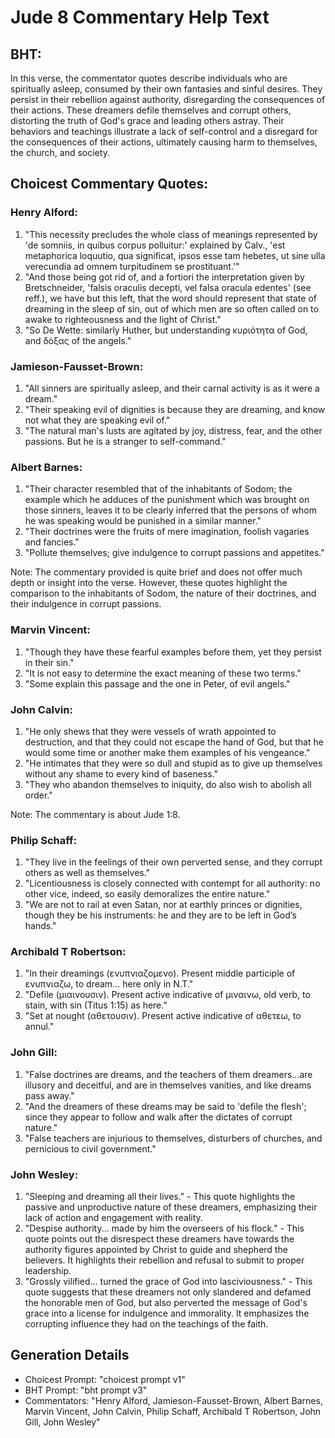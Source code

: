 # Jude 8 Commentary Help Text

## BHT:
In this verse, the commentator quotes describe individuals who are spiritually asleep, consumed by their own fantasies and sinful desires. They persist in their rebellion against authority, disregarding the consequences of their actions. These dreamers defile themselves and corrupt others, distorting the truth of God's grace and leading others astray. Their behaviors and teachings illustrate a lack of self-control and a disregard for the consequences of their actions, ultimately causing harm to themselves, the church, and society.

## Choicest Commentary Quotes:
### Henry Alford:
1. "This necessity precludes the whole class of meanings represented by 'de somniis, in quibus corpus polluitur:' explained by Calv., 'est metaphorica loquutio, qua significat, ipsos esse tam hebetes, ut sine ulla verecundia ad omnem turpitudinem se prostituant.'"
2. "And those being got rid of, and a fortiori the interpretation given by Bretschneider, 'falsis oraculis decepti, vel falsa oracula edentes' (see reff.), we have but this left, that the word should represent that state of dreaming in the sleep of sin, out of which men are so often called on to awake to righteousness and the light of Christ."
3. "So De Wette: similarly Huther, but understanding κυριότητα of God, and δόξας of the angels."

### Jamieson-Fausset-Brown:
1. "All sinners are spiritually asleep, and their carnal activity is as it were a dream."
2. "Their speaking evil of dignities is because they are dreaming, and know not what they are speaking evil of."
3. "The natural man's lusts are agitated by joy, distress, fear, and the other passions. But he is a stranger to self-command."

### Albert Barnes:
1. "Their character resembled that of the inhabitants of Sodom; the example which he adduces of the punishment which was brought on those sinners, leaves it to be clearly inferred that the persons of whom he was speaking would be punished in a similar manner."
2. "Their doctrines were the fruits of mere imagination, foolish vagaries and fancies."
3. "Pollute themselves; give indulgence to corrupt passions and appetites."

Note: The commentary provided is quite brief and does not offer much depth or insight into the verse. However, these quotes highlight the comparison to the inhabitants of Sodom, the nature of their doctrines, and their indulgence in corrupt passions.

### Marvin Vincent:
1. "Though they have these fearful examples before them, yet they persist in their sin."
2. "It is not easy to determine the exact meaning of these two terms."
3. "Some explain this passage and the one in Peter, of evil angels."

### John Calvin:
1. "He only shews that they were vessels of wrath appointed to destruction, and that they could not escape the hand of God, but that he would some time or another make them examples of his vengeance."
2. "He intimates that they were so dull and stupid as to give up themselves without any shame to every kind of baseness."
3. "They who abandon themselves to iniquity, do also wish to abolish all order."

Note: The commentary is about Jude 1:8.

### Philip Schaff:
1. "They live in the feelings of their own perverted sense, and they corrupt others as well as themselves." 
2. "Licentiousness is closely connected with contempt for all authority: no other vice, indeed, so easily demoralizes the entire nature."
3. "We are not to rail at even Satan, nor at earthly princes or dignities, though they be his instruments: he and they are to be left in God’s hands."

### Archibald T Robertson:
1. "In their dreamings (ενυπνιαζομενο). Present middle participle of ενυπνιαζω, to dream... here only in N.T." 
2. "Defile (μιαινουσιν). Present active indicative of μιναινω, old verb, to stain, with sin (Titus 1:15) as here." 
3. "Set at nought (αθετουσιν). Present active indicative of αθετεω, to annul."

### John Gill:
1. "False doctrines are dreams, and the teachers of them dreamers...are illusory and deceitful, and are in themselves vanities, and like dreams pass away."
2. "And the dreamers of these dreams may be said to 'defile the flesh'; since they appear to follow and walk after the dictates of corrupt nature."
3. "False teachers are injurious to themselves, disturbers of churches, and pernicious to civil government."

### John Wesley:
1. "Sleeping and dreaming all their lives." - This quote highlights the passive and unproductive nature of these dreamers, emphasizing their lack of action and engagement with reality.
2. "Despise authority... made by him the overseers of his flock." - This quote points out the disrespect these dreamers have towards the authority figures appointed by Christ to guide and shepherd the believers. It highlights their rebellion and refusal to submit to proper leadership.
3. "Grossly vilified... turned the grace of God into lasciviousness." - This quote suggests that these dreamers not only slandered and defamed the honorable men of God, but also perverted the message of God's grace into a license for indulgence and immorality. It emphasizes the corrupting influence they had on the teachings of the faith.


## Generation Details
- Choicest Prompt: "choicest prompt v1"
- BHT Prompt: "bht prompt v3"
- Commentators: "Henry Alford, Jamieson-Fausset-Brown, Albert Barnes, Marvin Vincent, John Calvin, Philip Schaff, Archibald T Robertson, John Gill, John Wesley"
